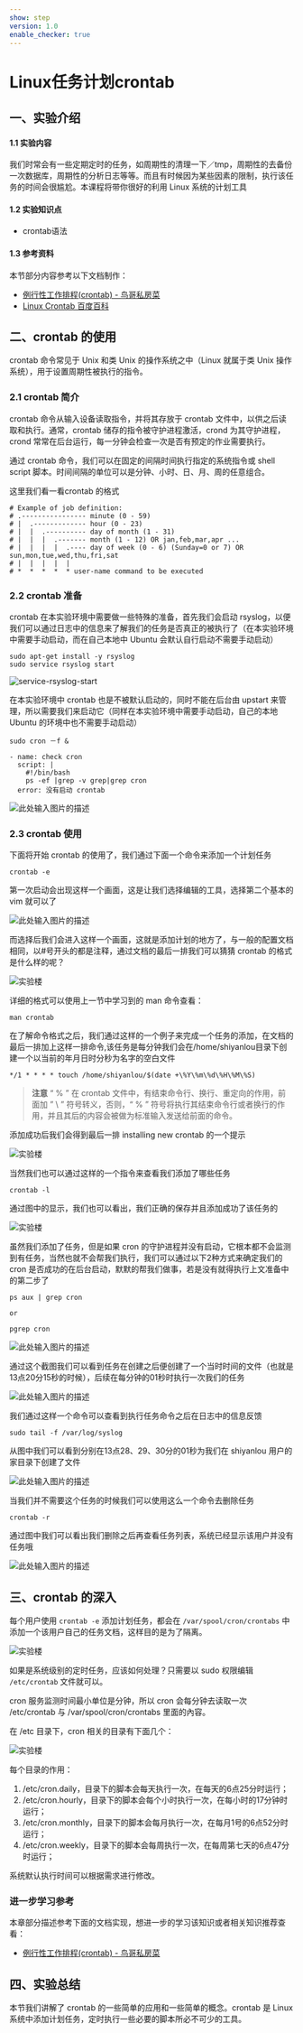 ```yaml
---
show: step
version: 1.0
enable_checker: true
---
```


# Linux任务计划crontab

## 一、实验介绍
#### 1.1 实验内容
我们时常会有一些定期定时的任务，如周期性的清理一下／tmp，周期性的去备份一次数据库，周期性的分析日志等等。而且有时候因为某些因素的限制，执行该任务的时间会很尴尬。本课程将带你很好的利用 Linux 系统的计划工具
#### 1.2 实验知识点
- crontab语法

#### 1.3 参考资料

本节部分内容参考以下文档制作：

+ [例行性工作排程(crontab) - 鸟哥私房菜](http://linux.vbird.org/linux_basic/0430cron.php)
+ [Linux Crontab 百度百科](http://baike.baidu.com/link?url=h_n27RWno87VR4N0xoTGQfcnhoWXH_5JtLNEjuTqisXIasgLiUbWWjJwIkc3vnEIJrCrlZ1oQ4q3xrTz8VRtd_)


## 二、crontab 的使用
crontab 命令常见于 Unix 和类 Unix 的操作系统之中（Linux 就属于类 Unix 操作系统），用于设置周期性被执行的指令。

### 2.1 crontab 简介

crontab 命令从输入设备读取指令，并将其存放于 crontab 文件中，以供之后读取和执行。通常，crontab 储存的指令被守护进程激活，crond 为其守护进程，crond 常常在后台运行，每一分钟会检查一次是否有预定的作业需要执行。

通过 crontab 命令，我们可以在固定的间隔时间执行指定的系统指令或 shell　script 脚本。时间间隔的单位可以是分钟、小时、日、月、周的任意组合。

这里我们看一看crontab 的格式
``` 
# Example of job definition:
# .---------------- minute (0 - 59)
# |  .------------- hour (0 - 23)
# |  |  .---------- day of month (1 - 31)
# |  |  |  .------- month (1 - 12) OR jan,feb,mar,apr ...
# |  |  |  |  .---- day of week (0 - 6) (Sunday=0 or 7) OR sun,mon,tue,wed,thu,fri,sat
# |  |  |  |  |
# *  *  *  *  * user-name command to be executed
```
### 2.2 crontab 准备
crontab 在本实验环境中需要做一些特殊的准备，首先我们会启动 rsyslog，以便我们可以通过日志中的信息来了解我们的任务是否真正的被执行了（在本实验环境中需要手动启动，而在自己本地中 Ubuntu 会默认自行启动不需要手动启动）

```
sudo apt-get install -y rsyslog
sudo service rsyslog start
```

![service-rsyslog-start](https://dn-simplecloud.shiyanlou.com/1135081468201394787-wm)

在本实验环境中 crontab 也是不被默认启动的，同时不能在后台由 upstart 来管理，所以需要我们来启动它（同样在本实验环境中需要手动启动，自己的本地  Ubuntu 的环境中也不需要手动启动）

```
sudo cron －f &
```

```checker
- name: check cron
  script: |
    #!/bin/bash
    ps -ef |grep -v grep|grep cron
  error: 没有启动 crontab
```

![此处输入图片的描述](https://doc.shiyanlou.com/document-uid600404labid6124timestamp1523941816405.png/wm)

### 2.3 crontab 使用

下面将开始 crontab 的使用了，我们通过下面一个命令来添加一个计划任务

```
crontab -e
```

第一次启动会出现这样一个画面，这是让我们选择编辑的工具，选择第二个基本的 vim 就可以了

![此处输入图片的描述](https://doc.shiyanlou.com/document-uid600404labid6124timestamp1523941985569.png/wm)

而选择后我们会进入这样一个画面，这就是添加计划的地方了，与一般的配置文档相同，以#号开头的都是注释，通过文档的最后一排我们可以猜猜 crontab 的格式是什么样的呢？

![实验楼](https://dn-simplecloud.shiyanlou.com/1135081468202029108-wm)

详细的格式可以使用上一节中学习到的 man 命令查看：

```
man crontab
```

在了解命令格式之后，我们通过这样的一个例子来完成一个任务的添加，在文档的最后一排加上这样一排命令,该任务是每分钟我们会在/home/shiyanlou目录下创建一个以当前的年月日时分秒为名字的空白文件

```
*/1 * * * * touch /home/shiyanlou/$(date +\%Y\%m\%d\%H\%M\%S)
```

>**注意**
>“ % ” 在 crontab 文件中，有结束命令行、换行、重定向的作用，前面加 ” \ ” 符号转义，否则，“ % ” 符号将执行其结束命令行或者换行的作用，并且其后的内容会被做为标准输入发送给前面的命令。

添加成功后我们会得到最后一排 installing new crontab 的一个提示

![实验楼](https://dn-simplecloud.shiyanlou.com/1135081468203483143-wm)

当然我们也可以通过这样的一个指令来查看我们添加了哪些任务

```
crontab -l 
```

通过图中的显示，我们也可以看出，我们正确的保存并且添加成功了该任务的

![实验楼](https://dn-simplecloud.shiyanlou.com/1135081468204230683-wm)

虽然我们添加了任务，但是如果 cron 的守护进程并没有启动，它根本都不会监测到有任务，当然也就不会帮我们执行，我们可以通过以下2种方式来确定我们的 cron 是否成功的在后台启动，默默的帮我们做事，若是没有就得执行上文准备中的第二步了

```
ps aux | grep cron

or

pgrep cron
```

![此处输入图片的描述](https://doc.shiyanlou.com/document-uid600404labid6124timestamp1523942683532.png/wm)

通过这个截图我们可以看到任务在创建之后便创建了一个当时时间的文件（也就是13点20分15秒的时候），后续在每分钟的01秒时执行一次我们的任务

![此处输入图片的描述](https://doc.shiyanlou.com/document-uid600404labid6124timestamp1523943532369.png/wm)

我们通过这样一个命令可以查看到执行任务命令之后在日志中的信息反馈

```
sudo tail -f /var/log/syslog
```

从图中我们可以看到分别在13点28、29、30分的01秒为我们在 shiyanlou 用户的家目录下创建了文件

![此处输入图片的描述](https://doc.shiyanlou.com/document-uid600404labid6124timestamp1523943327065.png/wm)

当我们并不需要这个任务的时候我们可以使用这么一个命令去删除任务

```
crontab -r
```

通过图中我们可以看出我们删除之后再查看任务列表，系统已经显示该用户并没有任务哦

![此处输入图片的描述](https://doc.shiyanlou.com/document-uid600404labid6124timestamp1523943647348.png/wm)

## 三、crontab 的深入

每个用户使用 `crontab -e`  添加计划任务，都会在 `/var/spool/cron/crontabs` 中添加一个该用户自己的任务文档，这样目的是为了隔离。

![实验楼](https://dn-simplecloud.shiyanlou.com/1135081468206283987-wm)

如果是系统级别的定时任务，应该如何处理？只需要以 sudo 权限编辑 `/etc/crontab` 文件就可以。

cron 服务监测时间最小单位是分钟，所以 cron 会每分钟去读取一次 /etc/crontab 与 /var/spool/cron/crontabs 里面的內容。

在 /etc 目录下，cron 相关的目录有下面几个：

![实验楼](https://dn-simplecloud.shiyanlou.com/1135081468206856712)

每个目录的作用：

1. /etc/cron.daily，目录下的脚本会每天执行一次，在每天的6点25分时运行；
2. /etc/cron.hourly，目录下的脚本会每个小时执行一次，在每小时的17分钟时运行；
3. /etc/cron.monthly，目录下的脚本会每月执行一次，在每月1号的6点52分时运行；
4. /etc/cron.weekly，目录下的脚本会每周执行一次，在每周第七天的6点47分时运行；

系统默认执行时间可以根据需求进行修改。

### 进一步学习参考

本章部分描述参考下面的文档实现，想进一步的学习该知识或者相关知识推荐查看：

+ [例行性工作排程(crontab) - 鸟哥私房菜](http://linux.vbird.org/linux_basic/0430cron.php)

## 四、实验总结

本节我们讲解了 crontab 的一些简单的应用和一些简单的概念。crontab 是 Linux 系统中添加计划任务，定时执行一些必要的脚本所必不可少的工具。
